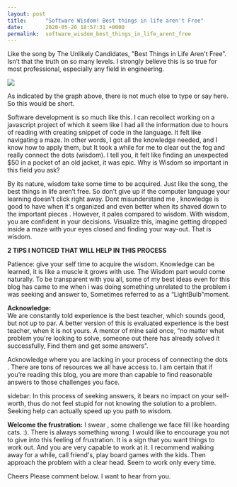 ```yaml
---
layout: post
title:      "Software Wisdom! Best things in life aren't Free"
date:       2020-05-20 18:57:31 +0000
permalink:  software_wisdom_best_things_in_life_arent_free
---
```



Like the song by The Unlikely Candidates, "Best Things in Life Aren't Free”. Isn’t  that the truth on so many levels.  I strongly believe this is so true for most professional, especially  any field in engineering.  

![](https://pbs.twimg.com/media/CfOwObSVAAAkC2F?format=jpg&name=medium)

 As indicated by the graph above, there is not much else to type or say here. So this would be short.

 Software development is so much like this. I can recollect working on a javascript project of which it  seem like I had all the information due to hours of reading with creating snippet  of code in the language.    It felt like navigating a maze. In other words, I got all the knowledge needed, and I know how to apply them, but It took a while for me to clear out the fog and really connect the dots (wisdom).  I tell you, it felt like finding an unexpected $50 in a pocket of an old jacket, it was epic. Why is Wisdom so important in this field you ask? 

  By its nature, wisdom take some time to be acquired. Just like the song, the best things in life aren’t free.  So don’t give up if the computer language your learning doesn’t click right away. Dont misunderstand me , knowledge is good to have when it's organized and even better when its shaved down to the important pieces . However, it pales compared to wisdom.  With wisdom,  you are confident in your decisions.  Visualize this, imagine getting dropped inside a maze with your eyes closed and finding your way-out. That is wisdom.


**2  TIPS I NOTICED THAT WILL HELP IN THIS PROCESS**

 Patience: give your self time to acquire the wisdom.  Knowledge can be learned, it is like a muscle it grows with use.  The Wisdom part would come naturally.  To be transparent with you all, some of my best ideas even for this blog has came to me when i was doing something unrelated to the problem i was seeking and answer to, Sometimes referred to as a “LightBulb"moment.


**Acknowledge:**  
 We are constantly told experience is the best teacher, which sounds good, but not up to par. A better version of this is evaluated experience is the best teacher, when it is not yours. A mentor of mine said once, “no matter what problem you're looking to solve, someone out there has  already solved it successfully, Find them and get some answers”.

 Acknowledge  where you are lacking in your process of connecting the dots . There are tons of  resources we all have access to. I am certain that if you’re reading this blog, you are more than capable to find reasonable answers to those challenges you face.

sidebar:  In this process of seeking answers, it bears no impact on your self-worth, thus do not feel stupid for not knowing the solution to a problem. Seeking help can actually speed up you path to wisdom.

**Welcome the frustration:**
 I swear , some challenge we face fill like hoarding cats. :). There is always something wrong. 
I would like to encourage you not to give into this feeling of frustration.  It is a sign that you want things to work out. And you are very capable to work at it. I recommend walking away for a while, call friend's,  play board games with the kids. Then approach the problem with a clear head. Seem to work only every time.

Cheers
Please comment below. I want to hear from you. 
